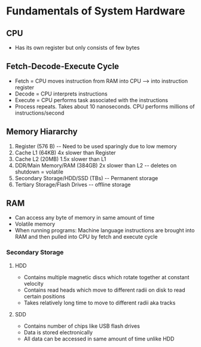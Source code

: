 # Fundamentals of System Hardware

## CPU

- Has its own register but only consists of few bytes

## Fetch-Decode-Execute Cycle

- Fetch = CPU moves instruction from RAM into CPU --> into instruction register
- Decode = CPU interprets instructions
- Execute = CPU performs task associated with the instructions
- Process repeats. Takes about 10 nanoseconds. CPU performs millions of instructions/second

## Memory Hiararchy

1. Register (576 B) -- Need to be used sparingly due to low memory
2. Cache L1 (64KB) 4x slower than Register
3. Cache L2 (20MB) 1.5x slower than L1
4. DDR/Main Memory/RAM (384GB) 2x slower than L2 -- deletes on shutdown = volatile
5. Secondary Storage/HDD/SSD (TBs) -- Permanent storage
6. Tertiary Storage/Flash Drives -- offline storage

## RAM

- Can access any byte of memory in same amount of time
- Volatile memory
- When running programs: Machine language instructions are brought into RAM and then pulled into CPU by fetch and execute cycle

### Secondary Storage

1. HDD

    - Contains multiple magnetic discs which rotate together at constant velocity
    - Contains read heads which move to different radii on disk to read certain positions
    - Takes relatively long time to move to different radii aka tracks

2. SDD

   - Contains number of chips like USB flash drives
   - Data is stored electronically
   - All data can be accessed in same amount of time unlike HDD